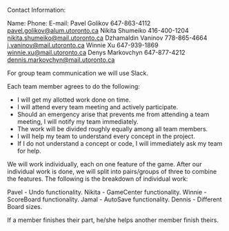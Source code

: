 Contact Information:

Name:                       Phone:                  E-mail:
Pavel Golikov               647-863-4112            pavel.golikov@alum.utoronto.ca
Nikita Shumeiko             416-400-1204            nikita.shumeiko@mail.utoronto.ca
Dzhamaldin Vaninov          778-865-4664            j.vaninov@mail.utoronto.ca
Winnie Xu                   647-939-1869            winnie.xu@mail.utoronto.ca
Denys Markovchyn            647-877-4212            dennis.markovchyn@mail.utoronto.ca


For group team communication we will use Slack.


Each team member agrees to do the following:

- I will get my allotted work done on time.
- I will attend every team meeting and actively participate.
- Should an emergency arise that prevents me from attending a team meeting, I will notify my team immediately.
- The work will be divided roughly equally among all team members.
- I will help my team to understand every concept in the project.
- If I do not understand a concept or code, I will immediately ask my team for help.


We will work individually, each on one feature of the game. After our individual work is done, we
will split into pairs/groups of three to combine the features. 
The following is the breakdown of individual work:


Pavel - Undo functionality.
Nikita - GameCenter functionality.
Winnie - ScoreBoard functionality.
Jamal - AutoSave functionality.
Dennis - Different Board sizes.

If a member finishes their part, he/she helps another member finish theirs.
